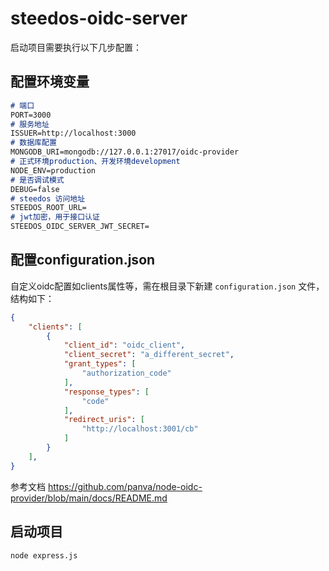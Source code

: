 <!--
 * @Author: 孙浩林 sunhaolin@steedos.com
 * @Date: 2024-07-17 16:32:41
 * @LastEditors: 孙浩林 sunhaolin@steedos.com
 * @LastEditTime: 2024-07-23 14:46:59
 * @FilePath: /steedos-oidc-server/README.md
 * @Description: 
-->
# steedos-oidc-server

启动项目需要执行以下几步配置：

## 配置环境变量

```markdown
# 端口
PORT=3000
# 服务地址
ISSUER=http://localhost:3000
# 数据库配置
MONGODB_URI=mongodb://127.0.0.1:27017/oidc-provider
# 正式环境production、开发环境development
NODE_ENV=production
# 是否调试模式
DEBUG=false
# steedos 访问地址
STEEDOS_ROOT_URL=
# jwt加密，用于接口认证
STEEDOS_OIDC_SERVER_JWT_SECRET=
```

## 配置configuration.json

自定义oidc配置如clients属性等，需在根目录下新建 `configuration.json` 文件，结构如下：

```json
{
    "clients": [
        {
            "client_id": "oidc_client",
            "client_secret": "a_different_secret",
            "grant_types": [
                "authorization_code"
            ],
            "response_types": [
                "code"
            ],
            "redirect_uris": [
                "http://localhost:3001/cb"
            ]
        }
    ],
}
```

参考文档 https://github.com/panva/node-oidc-provider/blob/main/docs/README.md

## 启动项目

```markdown
node express.js
```